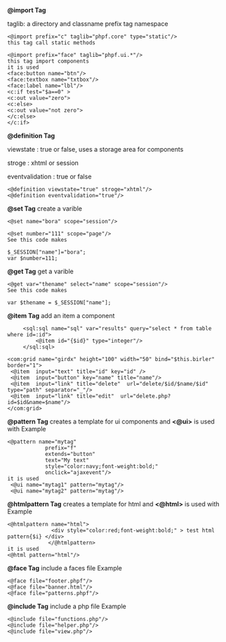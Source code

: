 <b>@import Tag</b>

taglib:  a directory and classname
prefix tag namespace
```
<@import prefix="c" taglib="phpf.core" type="static"/>
this tag call static methods 

<@import prefix="face" taglib="phpf.ui.*"/>
this tag import components
it is used
<face:button name="btn"/>
<face:textbox name="txtbox"/>
<face:label name="lbl"/>
<c:if test="$a==0" >
<c:out value="zero">
<c:else>
<c:out value="not zero">
</c:else>
</c:if>
```


<b>@definition Tag</b>


viewstate : true or false, uses a storage area for components

stroge : xhtml or session

eventvalidation : true or false

```
<@definition viewstate="true" stroge="xhtml"/>
<@definition eventvalidation="true"/>
```

<b>@set Tag</b>
create a varible

```
<@set name="bora" scope="session"/>

<@set number="111" scope="page"/>
See this code makes
```
```
$_SESSION["name"]="bora";
var $number=111;

```
<b>@get Tag</b>
get a varible

```
<@get var="thename" select="name" scope="session"/>
See this code makes
```
```
var $thename = $_SESSION["name"];
```


<b>@item Tag</b>
add an item a component

```
     <sql:sql name="sql" var="results" query="select * from table where id=:id">
         <@item id="{$id}" type="integer"/>
     </sql:sql>

<com:grid name="girdx" height="100" width="50" bind="$this.birler" border="1">
 <@item  input="text" title="id" key="id" />
 <@item  input="button" key="name" title="name"/>
 <@item  input="link" title="delete"  url="delete/$id/$name/$id" type="path" separator="_"/>
 <@item  input="link" title="edit"  url="delete.php?id=$id&name=$name"/>
</com:grid>
```


<b>@pattern Tag</b>
creates a template for ui components and <b><@ui></b> is used with
Example



```
<@pattern name="mytag"
            prefix="f"
            extends="button"
            text="My text"
            style="color:navy;font-weight:bold;" 
            onclick="ajaxevent"/>
it is used
 <@ui name="mytag1" pattern="mytag"/>
 <@ui name="mytag2" pattern="mytag"/>
```


<b>@htmlpattern Tag</b>
creates a template for html and <b><@html></b> is used with
Example


```
<@htmlpattern name="html">
              <div style="color:red;font-weight:bold;" > test html pattern{$i} </div>
             </@htmlpattern>
it is used
<@html pattern="html"/>
```



<b>@face Tag</b>
include  a faces file
Example


```
<@face file="footer.phpf"/>
<@face file="banner.html"/>
<@face file="patterns.phpf"/>
```


<b>@include Tag</b>
include  a php file
Example


```
<@include file="functions.php"/>
<@include file="helper.php"/>
<@include file="view.php"/>
```
